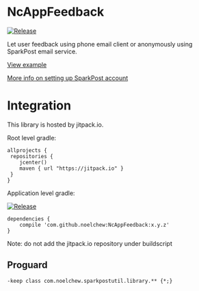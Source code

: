 # NcAppFeedback
[![Release](https://jitpack.io/v/noelchew/NcAppFeedback.svg)](https://jitpack.io/#noelchew/NcAppFeedback)

Let user feedback using phone email client or anonymously using SparkPost email service.

[View example](https://github.com/NoelChew/NcAppFeedback/blob/master/app/src/main/java/com/noelchew/ncappfeedback/MainActivity.java)

[More info on setting up SparkPost account](https://github.com/NoelChew/android-sparkpost/blob/master/README.md#account-setup)

# Integration
This library is hosted by jitpack.io.

Root level gradle:
```
allprojects {
 repositories {
    jcenter()
    maven { url "https://jitpack.io" }
 }
}
```

Application level gradle:

[![Release](https://jitpack.io/v/noelchew/NcAppFeedback.svg)](https://jitpack.io/#noelchew/NcAppFeedback)

```
dependencies {
    compile 'com.github.noelchew:NcAppFeedback:x.y.z'
}
```
Note: do not add the jitpack.io repository under buildscript

## Proguard
```
-keep class com.noelchew.sparkpostutil.library.** {*;}
```
